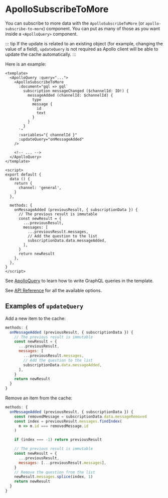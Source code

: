 # ApolloSubscribeToMore

You can subscribe to more data with the `ApolloSubscribeToMore` (or `apollo-subscribe-to-more`) component. You can put as many of those as you want inside a `<ApolloQuery>` component.

::: tip
If the update is related to an existing object (for example, changing the value of a field), `updateQuery` is not required as Apollo client will be able to update the cache automatically.
:::

Here is an example:

```vue
<template>
  <ApolloQuery :query="...">
    <ApolloSubscribeToMore
      :document="gql => gql`
        subscription messageChanged ($channelId: ID!) {
          messageAdded (channelId: $channelId) {
            type
            message {
              id
              text
            }
          }
        }
      `"
      :variables="{ channelId }"
      :updateQuery="onMessageAdded"
    />

    <!-- ... -->
  </ApolloQuery>
</template>

<script>
export default {
  data () {
    return {
      channel: 'general',
    }
  },

  methods: {
    onMessageAdded (previousResult, { subscriptionData }) {
      // The previous result is immutable
      const newResult = {
        ...previousResult,
        messages: [
          ...previousResult.messages,
          // Add the question to the list
          subscriptionData.data.messageAdded,
        ],
      }
      return newResult
    },
  },
}
</script>
```

See [ApolloQuery](./query.md) to learn how to write GraphQL queries in the template.

See [API Reference](../api/apollo-subscribe-to-more.md) for all the available options.

## Examples of `updateQuery`

Add a new item to the cache:

```js
methods: {
  onMessageAdded (previousResult, { subscriptionData }) {
    // The previous result is immutable
    const newResult = {
      ...previousResult,
      messages: [
        ...previousResult.messages,
        // Add the question to the list
        subscriptionData.data.messageAdded,
      ],
    }
    return newResult
  }
}
```

Remove an item from the cache:

```js
methods: {
  onMessageAdded (previousResult, { subscriptionData }) {
    const removedMessage = subscriptionData.data.messageRemoved
    const index = previousResult.messages.findIndex(
      m => m.id === removedMessage.id
    )

    if (index === -1) return previousResult

    // The previous result is immutable
    const newResult = {
      ...previousResult,
      messages: [...previousResult.messages],
    }
    // Remove the question from the list
    newResult.messages.splice(index, 1)
    return newResult
  }
}
```
